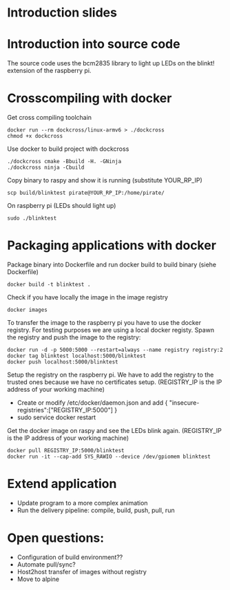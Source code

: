 # Introduction slides
# Introduction into source code
The source code uses the bcm2835 library to light up LEDs on the blinkt! extension of the raspberry pi.

# Crosscompiling with docker

Get cross compiling toolchain 

    docker run --rm dockcross/linux-armv6 > ./dockcross
    chmod +x dockcross


Use docker to build project with dockcross

    ./dockcross cmake -Bbuild -H. -GNinja
    ./dockcross ninja -Cbuild

Copy binary to raspy and show it is running (substitute YOUR_RP_IP)

    scp build/blinktest pirate@YOUR_RP_IP:/home/pirate/

On raspberry pi (LEDs should light up)

    sudo ./blinktest    

# Packaging applications with docker
Package binary into Dockerfile and run docker build to build binary (siehe Dockerfile)

    docker build -t blinktest .

Check if you have locally the image in the image registry

    docker images    

To transfer the image to the raspberry pi you have to use the docker registry. For testing purposes we are using a local docker registy. Spawn the registry and push the image to the registry:

    docker run -d -p 5000:5000 --restart=always --name registry registry:2
    docker tag blinktest localhost:5000/blinktest
    docker push localhost:5000/blinktest

Setup the registry on the raspberry pi. We have to add the registry to the trusted ones because we have no certificates setup. (REGISTRY_IP is the IP address of your working machine)

   * Create or modify /etc/docker/daemon.json and add
   { "insecure-registries":["REGISTRY_IP:5000"] }
   * sudo service docker restart

Get the docker image on raspy and see the LEDs blink again. (REGISTRY_IP is the IP address of your working machine)

    docker pull REGISTRY_IP:5000/blinktest
    docker run -it --cap-add SYS_RAWIO --device /dev/gpiomem blinktest

# Extend application
* Update program to a more complex animation
* Run the delivery pipeline: compile, build, push, pull, run


# Open questions:

* Configuration of build environment??
* Automate pull/sync?
* Host2host transfer of images without registry
* Move to alpine